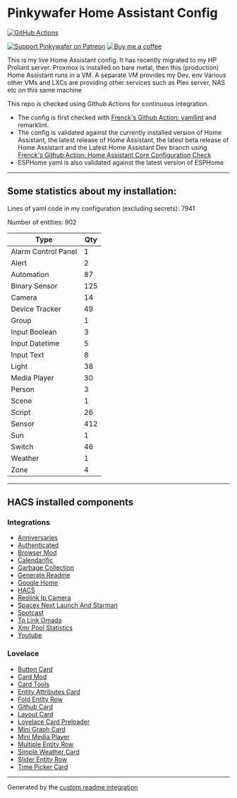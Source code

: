 # Pinkywafer Home Assistant Config

[![GitHub Actions][actions-shield]][actions]

[![Support Pinkywafer on Patreon][patreon-shield]][patreon]
[![Buy me a coffee][bmc-shield]][bmc]

This is my live Home Assistant config. 
It has recently migrated to my HP Proliant server.
Proxmox is installed on bare metal,  then this (production) Home Assistant runs in a VM.
A separate VM provides my Dev. env
Various other VMs and LXCs are providing other services such as Plex server, NAS etc on this same machine

This repo is checked using Github Actions for continuous integration.
  * The config is first checked with
 [Frenck's Github Action: yamllint](https://github.com/frenck/action-yamllint) and remarklint.
  * The config is validated against the currently installed version of Home Assistant,
 the latest release of Home Assistant, the latest beta release of Home Assistant and
 the Latest Home Assistant Dev branch using
  [Frenck's Github Action: Home Assistant Core Configuration Check](https://github.com/frenck/action-home-assistant)
  * ESPHome yaml is also validated against the latest version of ESPHome

***

## Some statistics about my installation:

Lines of yaml code in my configuration (excluding secrets): 7941

Number of entities: 902

Type | Qty
-- | --
Alarm Control Panel | 1
Alert | 2
Automation | 87
Binary Sensor | 125
Camera | 14
Device Tracker | 49
Group | 1
Input Boolean | 3
Input Datetime | 5
Input Text | 8
Light | 38
Media Player | 30
Person | 3
Scene | 1
Script | 26
Sensor | 412
Sun | 1
Switch | 46
Weather | 1
Zone | 4

***

## HACS installed components

### Integrations
  - [Anniversaries](https://github.com/pinkywafer/Anniversaries)
  - [Authenticated](https://github.com/custom-components/authenticated)
  - [Browser Mod](https://github.com/thomasloven/hass-browser_mod)
  - [Calendarific](https://github.com/pinkywafer/Calendarific)
  - [Garbage Collection](https://github.com/bruxy70/Garbage-Collection)
  - [Generate Readme](https://github.com/custom-components/readme)
  - [Google Home](https://github.com/leikoilja/ha-google-home)
  - [HACS](https://github.com/hacs/integration)
  - [Reolink Ip Camera](https://github.com/fwestenberg/reolink_dev)
  - [Spacex Next Launch And Starman](https://github.com/djtimca/HASpaceX)
  - [Spotcast](https://github.com/fondberg/spotcast)
  - [Tp Link Omada](https://github.com/zachcheatham/ha-omada)
  - [Xmr Pool Statistics](https://github.com/hwmland/homeassistant-xmrpool_stat)
  - [Youtube](https://github.com/custom-components/youtube)

### Lovelace
  - [Button Card](https://github.com/custom-cards/button-card)
  - [Card Mod](https://github.com/thomasloven/lovelace-card-mod)
  - [Card Tools](https://github.com/thomasloven/lovelace-card-tools)
  - [Entity Attributes Card](https://github.com/custom-cards/entity-attributes-card)
  - [Fold Entity Row](https://github.com/thomasloven/lovelace-fold-entity-row)
  - [Github Card](https://github.com/ljmerza/github-card)
  - [Layout Card](https://github.com/thomasloven/lovelace-layout-card)
  - [Lovelace Card Preloader](https://github.com/gadgetchnnel/lovelace-card-preloader)
  - [Mini Graph Card](https://github.com/kalkih/mini-graph-card)
  - [Mini Media Player](https://github.com/kalkih/mini-media-player)
  - [Multiple Entity Row](https://github.com/benct/lovelace-multiple-entity-row)
  - [Simple Weather Card](https://github.com/kalkih/simple-weather-card)
  - [Slider Entity Row](https://github.com/thomasloven/lovelace-slider-entity-row)
  - [Time Picker Card](https://github.com/GeorgeSG/lovelace-time-picker-card)

***


Generated by the [custom readme integration](https://github.com/custom-components/readme)

[actions]: https://github.com/pinkywafer/Home-Assistant_Config/actions
[bmc]: https://www.buymeacoffee.com/V3q9id4
[patreon]: https://www.patreon.com/pinkywafer
[actions-shield]: https://github.com/pinkywafer/Home-Assistant_Config/workflows/Home%20Assistant%20CI/badge.svg
[bmc-shield]: https://img.shields.io/static/v1.svg?label=Buy%20me%20a%20coffee&logo=buy%20me%20a%20coffee&logoColor=white&labelColor=ff69b4&message=donate&color=Black
[patreon-shield]: https://c5.patreon.com/external/logo/become_a_patron_button.png
